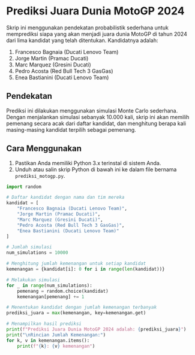 # Prediksi Juara Dunia MotoGP 2024

Skrip ini menggunakan pendekatan probabilistik sederhana untuk memprediksi siapa yang akan menjadi juara dunia MotoGP di tahun 2024 dari lima kandidat yang telah ditentukan. Kandidatnya adalah:

1. Francesco Bagnaia (Ducati Lenovo Team)
2. Jorge Martin (Pramac Ducati)
3. Marc Marquez (Gresini Ducati)
4. Pedro Acosta (Red Bull Tech 3 GasGas)
5. Enea Bastianini (Ducati Lenovo Team)

## Pendekatan

Prediksi ini dilakukan menggunakan simulasi Monte Carlo sederhana. Dengan menjalankan simulasi sebanyak 10.000 kali, skrip ini akan memilih pemenang secara acak dari daftar kandidat, dan menghitung berapa kali masing-masing kandidat terpilih sebagai pemenang.

## Cara Menggunakan

1. Pastikan Anda memiliki Python 3.x terinstal di sistem Anda.
2. Unduh atau salin skrip Python di bawah ini ke dalam file bernama `prediksi_motogp.py`.

```python
import random

# Daftar kandidat dengan nama dan tim mereka
kandidat = [
    "Francesco Bagnaia (Ducati Lenovo Team)",
    "Jorge Martin (Pramac Ducati)",
    "Marc Marquez (Gresini Ducati)",
    "Pedro Acosta (Red Bull Tech 3 GasGas)",
    "Enea Bastianini (Ducati Lenovo Team)"
]

# Jumlah simulasi
num_simulations = 10000

# Menghitung jumlah kemenangan untuk setiap kandidat
kemenangan = {kandidat[i]: 0 for i in range(len(kandidat))}

# Melakukan simulasi
for _ in range(num_simulations):
    pemenang = random.choice(kandidat)
    kemenangan[pemenang] += 1

# Menentukan kandidat dengan jumlah kemenangan terbanyak
prediksi_juara = max(kemenangan, key=kemenangan.get)

# Menampilkan hasil prediksi
print(f"Prediksi Juara Dunia MotoGP 2024 adalah: {prediksi_juara}")
print("\nRincian Jumlah Kemenangan:")
for k, v in kemenangan.items():
    print(f"{k}: {v} kemenangan")
```
 
 
